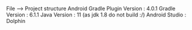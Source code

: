 File --> Project structure
Android Gradle Plugin Version : 4.0.1
Gradle Version : 6.1.1
Java Version : 11 (as jdk 1.8 do not build :/)
Android Studio : Dolphin
